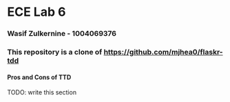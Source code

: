# ECE Lab 6 
### Wasif Zulkernine  - 1004069376
### This repository is a clone of https://github.com/mjhea0/flaskr-tdd

#### Pros and Cons of TTD
TODO: write this section 



